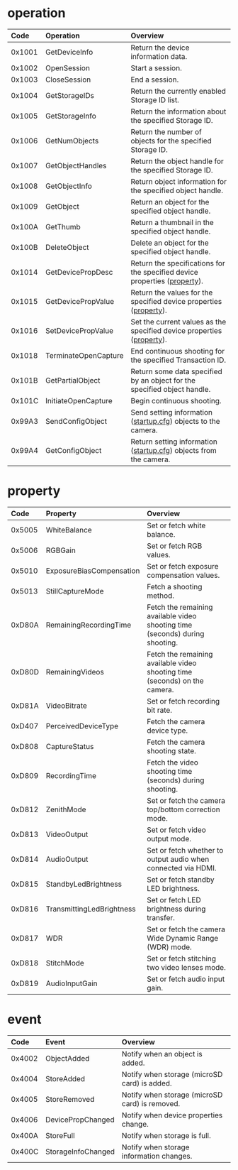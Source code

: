 # operation

| Code | Operation | Overview |
|:---|:---|:---|
| 0x1001 | GetDeviceInfo          | Return the device information data. |
| 0x1002 | OpenSession          | Start a session. |
| 0x1003 | CloseSession          | End a session. |
| 0x1004 | GetStorageIDs          | Return the currently enabled Storage ID list. |
| 0x1005 | GetStorageInfo          | Return the information about the specified Storage ID. |
| 0x1006 | GetNumObjects          | Return the number of objects for the specified Storage ID. |
| 0x1007 | GetObjectHandles          | Return the object handle for the specified Storage ID. |
| 0x1008 | GetObjectInfo          | Return object information for the specified object handle. |
| 0x1009 | GetObject          | Return an object for the specified object handle. |
| 0x100A | GetThumb          | Return a thumbnail in the specified object handle. |
| 0x100B | DeleteObject          | Delete an object for the specified object handle. |
| 0x1014 | GetDevicePropDesc          | Return the specifications for the specified device properties ([property](./property/Overview.md)). |
| 0x1015 | GetDevicePropValue          | Return the values for the specified device properties ([property](./property/Overview.md)). |
| 0x1016 | SetDevicePropValue          | Set the current values as the specified device properties ([property](./property/Overview.md)). |
| 0x1018 | TerminateOpenCapture          | End continuous shooting for the specified Transaction ID. |
| 0x101B | GetPartialObject          | Return some data specified by an object for the specified object handle. |
| 0x101C | InitiateOpenCapture          | Begin continuous shooting. |
| 0x99A3 | SendConfigObject          | Send setting information ([startup.cfg](./operation/ConfigFile.md)) objects to the camera. |
| 0x99A4 | GetConfigObject          | Return setting information ([startup.cfg](./operation/ConfigFile.md)) objects from the camera. |

# property

| Code | Property | Overview |
|:---|:---|:---|
| 0x5005 | WhiteBalance          | Set or fetch white balance. |
| 0x5006 | RGBGain          | Set or fetch RGB values. |
| 0x5010 | ExposureBiasCompensation          | Set or fetch exposure compensation values. |
| 0x5013 | StillCaptureMode          | Fetch a shooting method. |
| 0xD80A | RemainingRecordingTime          | Fetch the remaining available video shooting time (seconds) during shooting. |
| 0xD80D | RemainingVideos          | Fetch the remaining available video shooting time (seconds) on the camera. |
| 0xD81A | VideoBitrate          | Set or fetch recording bit rate. |
| 0xD407 | PerceivedDeviceType          | Fetch the camera device type. |
| 0xD808 | CaptureStatus          | Fetch the camera shooting state. |
| 0xD809 | RecordingTime          | Fetch the video shooting time (seconds) during shooting. |
| 0xD812 | ZenithMode          | Set or fetch the camera top/bottom correction mode. |
| 0xD813 | VideoOutput          | Set or fetch video output mode. |
| 0xD814 | AudioOutput          | Set or fetch whether to output audio when connected via HDMI. |
| 0xD815 | StandbyLedBrightness          | Set or fetch standby LED brightness. |
| 0xD816 | TransmittingLedBrightness          | Set or fetch LED brightness during transfer. |
| 0xD817 | WDR          | Set or fetch the camera Wide Dynamic Range (WDR) mode. |
| 0xD818 | StitchMode         | Set or fetch stitching two video lenses mode. |
| 0xD819 | AudioInputGain         | Set or fetch audio input gain. |

# event

| Code | Event | Overview |
|:---|:---|:---|
| 0x4002 | ObjectAdded          | Notify when an object is added. |
| 0x4004 | StoreAdded           | Notify when storage (microSD card) is added. |
| 0x4005 | StoreRemoved         | Notify when storage (microSD card) is removed. |
| 0x4006 | DevicePropChanged    | Notify when device properties change. |
| 0x400A | StoreFull            | Notify when storage is full. |
| 0x400C | StorageInfoChanged   | Notify when storage information changes. |
